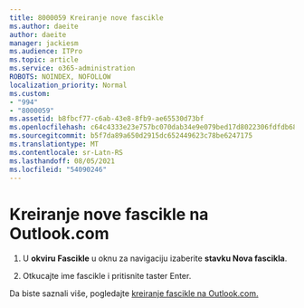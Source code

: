 ```yaml
---
title: 8000059 Kreiranje nove fascikle
ms.author: daeite
author: daeite
manager: jackiesm
ms.audience: ITPro
ms.topic: article
ms.service: o365-administration
ROBOTS: NOINDEX, NOFOLLOW
localization_priority: Normal
ms.custom:
- "994"
- "8000059"
ms.assetid: b8fbcf77-c6ab-43e8-8fb9-ae65530d73bf
ms.openlocfilehash: c64c4333e23e757bc070dab34e9e079bed17d8022306fdfdb68892fda76a4981
ms.sourcegitcommit: b5f7da89a650d2915dc652449623c78be6247175
ms.translationtype: MT
ms.contentlocale: sr-Latn-RS
ms.lasthandoff: 08/05/2021
ms.locfileid: "54090246"
---
```

# <a name="create-a-new-folder-in-outlookcom"></a>Kreiranje nove fascikle na Outlook.com

1. U **okviru Fascikle** u oknu za navigaciju izaberite **stavku Nova fascikla**.

2. Otkucajte ime fascikle i pritisnite taster Enter.

Da biste saznali više, pogledajte [kreiranje fascikle na Outlook.com.](https://support.office.com/article/5fa8de74-3562-4729-ac1d-5599f470b25a?wt.mc_id=Office_Outlook_com_Alchemy)
  